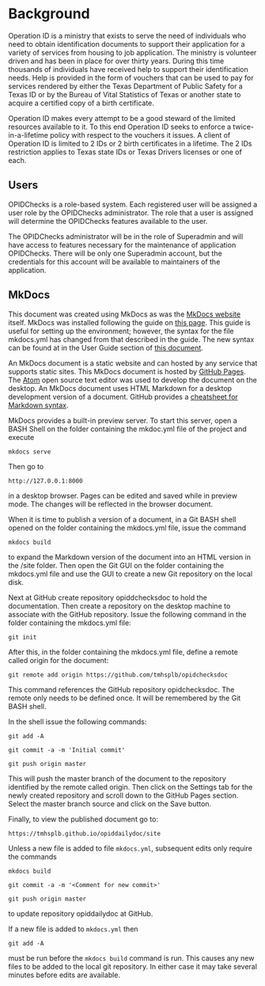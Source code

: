 # Background
Operation ID is a ministry that exists to serve the need of individuals who need to obtain identification documents to support their application for
a variety of services from housing to job application. The ministry is volunteer driven and has been in place for over thirty years. During this time
thousands of individuals have received help to support their identification needs. Help is provided in the form of vouchers that can be used to pay
for services rendered by either the Texas Department of Public Safety for a Texas ID or by the Bureau of Vital Statistics of Texas or another state
to acquire a certified copy of a birth certificate.

Operation ID makes every attempt to be a good steward of the limited resources available to it. To this end Operation
ID seeks to enforce a twice-in-a-lifetime policy with respect to the vouchers it issues. A client of Operation ID
is limited to 2 IDs or 2 birth certificates in a lifetime. The 2 IDs restriction applies to Texas state IDs or Texas
Drivers licenses or one of each.

## Users
OPIDChecks is a role-based system. Each registered user will be assigned a user role by the OPIDChecks administrator. The role that a user is assigned
will determine the OPIDChecks features available to the user.  

The OPIDChecks administrator will be in the role of Superadmin and will have access to features necessary for the maintenance of application OPIDChecks.
There will be only one Superadmin account, but the credentials for this account will be available to maintainers of the application.

## MkDocs
This document was created using MkDocs as was the [MkDocs website](http://www.mkdocs.org/) itself. MkDocs was installed
following the guide
on [this page](https://www.sitepoint.com/building-product-documentation-mkdocs/). This guide is useful for setting up
the environment; however,
the syntax for the file mkdocs.yml has changed from that described in the guide. The new syntax can be found at in the
User Guide section of
[this document](https://www.mkdocs.org/user-guide/writing-your-docs/#configure-pages-and-navigation).

An MkDocs document is a static website and can hosted by any service that supports static sites. This MkDocs document
is hosted by
[GitHub Pages](https://pages.github.com/). The [Atom](http://atom.io/) open source text editor was used to
develop the document on the desktop.
An MkDocs document uses HTML Markdown for a desktop development version of a document. GitHub provides a
[cheatsheet for Markdown syntax](https://github.com/adam-p/markdown-here/wiki/Markdown-Cheatsheet).

MkDocs provides a built-in preview server. To start this server, open a BASH Shell on the folder containing the
mkdoc.yml file of the project and execute

    mkdocs serve

Then go to

    http://127.0.0.1:8000

in a desktop browser. Pages can be edited and saved while in preview mode. The changes will be reflected in the browser document.

When it is time to publish a version of a document, in a Git BASH shell opened on the folder containing the mkdocs.yml file, issue the command

    mkdocs build

to expand the Markdown version of the document into an HTML version in the /site folder. Then open the Git GUI on the
folder containing the mkdocs.yml file and use the GUI to create a new Git repository on the local disk.

Next at GitHub create repository opiddchecksdoc to hold the documentation. Then create a repository on the desktop
machine to associate with the GitHub repository. Issue the following command in the folder containing the mkdocs.yml file:

    git init

After this, in the folder containing the mkdocs.yml file, define a remote called origin for the document:

    git remote add origin https://github.com/tmhsplb/opidchecksdoc

This command references the GitHub repository opidchecksdoc. The remote only needs to be defined once. It will be
remembered by the Git BASH shell.

In the shell issue the following commands:

    git add -A

    git commit -a -m 'Initial commit'

    git push origin master

This will push the master branch of the document to the repository identified by the remote called origin. Then click on the Settings tab for the newly
created repository and scroll down to the GitHub Pages section. Select the master branch source and click on the Save button.

Finally, to view the published document go to:

    https://tmhsplb.github.io/opiddailydoc/site

Unless a new file is added to file `mkdocs.yml`, subsequent edits only require the commands

    mkdocs build

    git commit -a -m '<Comment for new commit>'

    git push origin master

to update repository opiddailydoc at GitHub.

If a new file is added to `mkdocs.yml` then

    git add -A

must be run before the `mkdocs build` command is run. This causes any new files to be added to the local git repository. In either case it may take
several minutes before edits are available.
